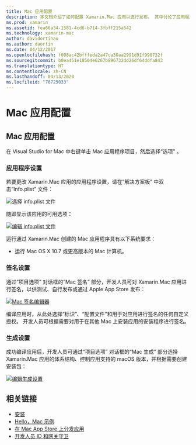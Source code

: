 ```yaml
---
title: Mac 应用配置
description: 本文档介绍了如何配置 Xamarin.Mac 应用以进行发布。 其中讨论了应用程序设置、签名设置和生成设置。
ms.prod: xamarin
ms.assetid: fea66a34-1581-4cd6-b714-3fbff215a542
ms.technology: xamarin-mac
author: davidortinau
ms.author: daortin
ms.date: 04/12/2017
ms.openlocfilehash: f008ac42bfffeda2a47ca30aa2991d91f990732f
ms.sourcegitcommit: b0ea451e18504e6267b896732dd26df64ddfa843
ms.translationtype: HT
ms.contentlocale: zh-CN
ms.lasthandoff: 04/13/2020
ms.locfileid: "76725033"
---
```

# <a name="mac-app-configuration"></a>Mac 应用配置

## <a name="mac-app-configuration"></a>Mac 应用配置

在 Visual Studio for Mac 中右键单击 Mac 应用程序项目，然后选择“选项”  。

### <a name="application-settings"></a>应用程序设置

若要更改 Xamarin.Mac 应用的应用程序设置，请在“解决方案板”  中双击“Info.plist”  文件：

![选择 info.plist 文件](app-configuration-images/config04.png "选择 info.plist 文件")

随即显示该应用的可用选项：

 [![编辑 info.plist 文件](app-configuration-images/config01.png "编辑 info.plist 文件")](app-configuration-images/config01-large.png#lightbox)

运行通过 Xamarin.Mac 创建的 Mac 应用程序具有以下系统要求：

- 运行 Mac OS X 10.7 或更高版本的 Mac 计算机。

### <a name="signing-settings"></a>签名设置

通过“项目选项”  对话框的“Mac 签名”  部分，开发人员可对 Xamarin.Mac 应用进行签名，以供测试、自行发布或通过 Apple App Store 发布：

[![Mac 签名编辑器](app-configuration-images/config02.png "Mac 签名窗口")](app-configuration-images/config02-large.png#lightbox)

编译应用时，从此处选择“标识”、“配置文件”和用于对应用进行签名的任何自定义授权。 开发人员可根据需要对用于在其他 Mac 上安装应用的安装程序进行签名。

### <a name="build-settings"></a>生成设置

成功编译应用后，开发人员可通过“项目选项”  对话框的“Mac 生成”  部分选择 Xamarin.Mac 应用的体系结构、控制应用支持的 macOS 版本，并根据需要创建安装包：

 [![编辑生成设置](app-configuration-images/config03.png "编辑生成设置")](app-configuration-images/config03-large.png#lightbox)

## <a name="related-links"></a>相关链接

- [安装](/visualstudio/mac/installation/)
- [Hello，Mac 示例](~/mac/get-started/hello-mac.md)
- [在 Mac App Store 上分发应用](https://developer.apple.com/devcenter/mac/checklist/)
- [开发人员 ID 和网关守卫](https://developer.apple.com/developer-id/)
